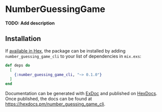 # NumberGuessingGame

**TODO: Add description**

## Installation

If [available in Hex](https://hex.pm/docs/publish), the package can be installed
by adding `number_guessing_game_cli` to your list of dependencies in `mix.exs`:

```elixir
def deps do
  [
    {:number_guessing_game_cli, "~> 0.1.0"}
  ]
end
```

Documentation can be generated with [ExDoc](https://github.com/elixir-lang/ex_doc)
and published on [HexDocs](https://hexdocs.pm). Once published, the docs can
be found at <https://hexdocs.pm/number_guessing_game_cli>.

